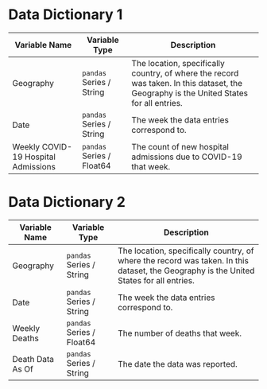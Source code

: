 # Data Dictionary 1
|Variable Name|Variable Type|Description|
| ------------- | ------------- |-------------|
|Geography|`pandas` Series / String|The location, specifically country, of where the record was taken. In this dataset, the Geography is the United States for all entries.|
|Date|`pandas` Series / String|The week the data entries correspond to.|
|Weekly COVID-19 Hospital Admissions|`pandas` Series / Float64|The count of new hospital admissions due to COVID-19 that week.|

# Data Dictionary 2
|Variable Name|Variable Type|Description|
| ------------- | ------------- |-------------|
|Geography|`pandas` Series / String|The location, specifically country, of where the record was taken. In this dataset, the Geography is the United States for all entries.|
|Date|`pandas` Series / String|The week the data entries correspond to.|
|Weekly Deaths|`pandas` Series / Float64|The number of deaths that week.|
|Death Data As Of|`pandas` Series / String|The date the data was reported.|
